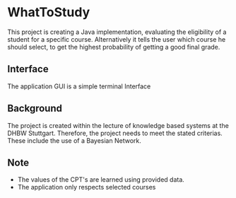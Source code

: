 WhatToStudy
===========
This project is creating a Java implementation, evaluating the eligibility of a student for a specific course. Alternatively it tells the user which course he should select, to get the highest probability of getting a good final grade.

## Interface

The application GUI is a simple terminal Interface

## Background

The project is created within the lecture of knowledge based systems at the DHBW Stuttgart. Therefore, the project needs to meet the stated criterias. These include the use of a Bayesian Network. 

## Note

 * The values of the CPT's are learned using provided data. 
 * The application only respects selected courses
